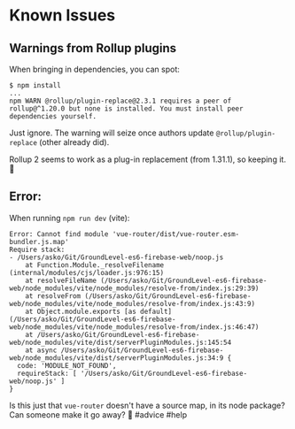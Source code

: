 # Known Issues

## Warnings from Rollup plugins

When bringing in dependencies, you can spot:

```
$ npm install
...
npm WARN @rollup/plugin-replace@2.3.1 requires a peer of rollup@^1.20.0 but none is installed. You must install peer dependencies yourself.
```

Just ignore. The warning will seize once authors update `@rollup/plugin-replace` (other already did).

Rollup 2 seems to work as a plug-in replacement (from 1.31.1), so keeping it. 🙂

## Error: 

When running `npm run dev` (vite):

```
Error: Cannot find module 'vue-router/dist/vue-router.esm-bundler.js.map'
Require stack:
- /Users/asko/Git/GroundLevel-es6-firebase-web/noop.js
    at Function.Module._resolveFilename (internal/modules/cjs/loader.js:976:15)
    at resolveFileName (/Users/asko/Git/GroundLevel-es6-firebase-web/node_modules/vite/node_modules/resolve-from/index.js:29:39)
    at resolveFrom (/Users/asko/Git/GroundLevel-es6-firebase-web/node_modules/vite/node_modules/resolve-from/index.js:43:9)
    at Object.module.exports [as default] (/Users/asko/Git/GroundLevel-es6-firebase-web/node_modules/vite/node_modules/resolve-from/index.js:46:47)
    at /Users/asko/Git/GroundLevel-es6-firebase-web/node_modules/vite/dist/serverPluginModules.js:145:54
    at async /Users/asko/Git/GroundLevel-es6-firebase-web/node_modules/vite/dist/serverPluginModules.js:34:9 {
  code: 'MODULE_NOT_FOUND',
  requireStack: [ '/Users/asko/Git/GroundLevel-es6-firebase-web/noop.js' ]
}
```

Is this just that `vue-router` doesn't have a source map, in its node package?  Can someone make it go away? 🧹  #advice #help

